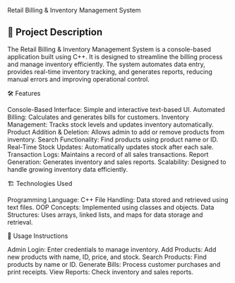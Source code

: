 Retail Billing & Inventory Management System

📌 Project Description
-------------------------------

The Retail Billing & Inventory Management System is a console-based application built using C++. It is designed to streamline the billing process and manage inventory efficiently. The system automates data entry, provides real-time inventory tracking, and generates reports, reducing manual errors and improving operational control.

🛠 Features

Console-Based Interface: Simple and interactive text-based UI.
Automated Billing: Calculates and generates bills for customers.
Inventory Management: Tracks stock levels and updates inventory automatically.
Product Addition & Deletion: Allows admin to add or remove products from inventory.
Search Functionality: Find products using product name or ID.
Real-Time Stock Updates: Automatically updates stock after each sale.
Transaction Logs: Maintains a record of all sales transactions.
Report Generation: Generates inventory and sales reports.
Scalability: Designed to handle growing inventory data efficiently.

🏗 Technologies Used

Programming Language: C++
File Handling: Data stored and retrieved using text files.
OOP Concepts: Implemented using classes and objects.
Data Structures: Uses arrays, linked lists, and maps for data storage and retrieval.


📜 Usage Instructions

Admin Login: Enter credentials to manage inventory.
Add Products: Add new products with name, ID, price, and stock.
Search Products: Find products by name or ID.
Generate Bills: Process customer purchases and print receipts.
View Reports: Check inventory and sales reports.


